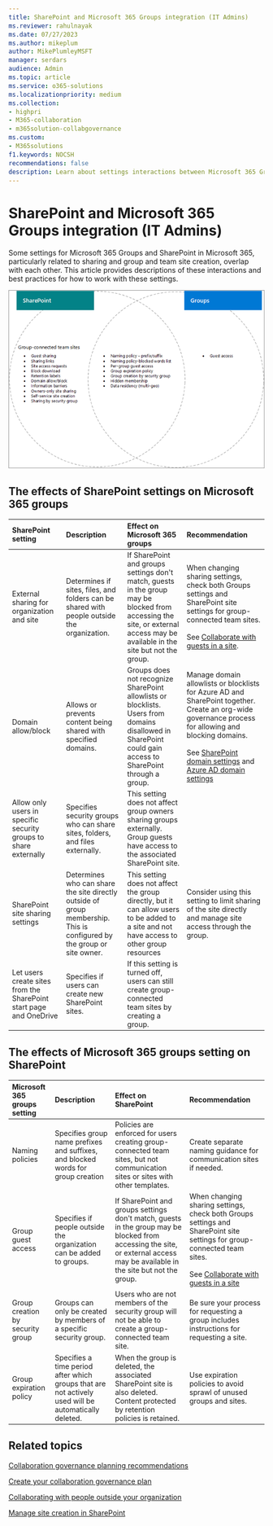 ```yaml
---
title: SharePoint and Microsoft 365 Groups integration (IT Admins)
ms.reviewer: rahulnayak
ms.date: 07/27/2023
ms.author: mikeplum
author: MikePlumleyMSFT
manager: serdars
audience: Admin
ms.topic: article
ms.service: o365-solutions
ms.localizationpriority: medium
ms.collection: 
- highpri
- M365-collaboration
- m365solution-collabgovernance
ms.custom: 
- M365solutions
f1.keywords: NOCSH
recommendations: false
description: Learn about settings interactions between Microsoft 365 Groups and SharePoint
---
```


# SharePoint and Microsoft 365 Groups integration (IT Admins)

Some settings for Microsoft 365 Groups and SharePoint in Microsoft 365, particularly related to sharing and group and team site creation, overlap with each other. This article provides descriptions of these interactions and best practices for how to work with these settings.

![Venn diagram of SharePoint, Viva Engage, and groups features.](../media/groups-sharepoint-venn.png)

## The effects of SharePoint settings on Microsoft 365 groups

|SharePoint setting|Description|Effect on Microsoft 365 groups|Recommendation|
|:-----------------|:----------|:-----------------------------|:-------------|
|External sharing for organization and site|Determines if sites, files, and folders can be shared with people outside the organization.|If SharePoint and groups settings don't match, guests in the group may be blocked from accessing the site, or external access may be available in the site but not the group.|When changing sharing settings, check both Groups settings and SharePoint site settings for group-connected team sites.<br><br>See [Collaborate with guests in a site](./collaborate-in-site.md).|
|Domain allow/block|Allows or prevents content being shared with specified domains.|Groups does not recognize SharePoint allowlists or blocklists. Users from domains disallowed in SharePoint could gain access to SharePoint through a group.|Manage domain allowlists or blocklists for Azure AD and SharePoint together. Create an org-wide governance process for allowing and blocking domains.<br><br>See [SharePoint domain settings](/sharepoint/restricted-domains-sharing) and [Azure AD domain settings](/azure/active-directory/b2b/allow-deny-list)|
|Allow only users in specific security groups to share externally|Specifies security groups who can share sites, folders, and files externally.|This setting does not affect group owners sharing groups externally. Group guests have access to the associated SharePoint site.||
|SharePoint site sharing settings|Determines who can share the site directly outside of group membership. This is configured by the group or site owner.|This setting does not affect the group directly, but it can allow users to be added to a site and not have access to other group resources|Consider using this setting to limit sharing of the site directly and manage site access through the group.|
|Let users create sites from the SharePoint start page and OneDrive|Specifies if users can create new SharePoint sites.|If this setting is turned off, users can still create group-connected team sites by creating a group.||

## The effects of Microsoft 365 groups setting on SharePoint

|Microsoft 365 groups setting|Description|Effect on SharePoint|Recommendation|
|:---------------------------|:----------|:-------------------|:-------------|
|Naming policies|Specifies group name prefixes and suffixes, and blocked words for group creation|Policies are enforced for users creating group-connected team sites, but not communication sites or sites with other templates.|Create separate naming guidance for communication sites if needed.|
|Group guest access|Specifies if people outside the organization can be added to groups.|If SharePoint and groups settings don't match, guests in the group may be blocked from accessing the site, or external access may be available in the site but not the group.|When changing sharing settings, check both Groups settings and SharePoint site settings for group-connected team sites.<br><br>See [Collaborate with guests in a site](./collaborate-in-site.md)|
|Group creation by security group|Groups can only be created by members of a specific security group.|Users who are not members of the security group will not be able to create a group-connected team site.|Be sure your process for requesting a group includes instructions for requesting a site.|
|Group expiration policy|Specifies a time period after which groups that are not actively used will be automatically deleted.|When the group is deleted, the associated SharePoint site is also deleted. Content protected by retention policies is retained.|Use expiration policies to avoid sprawl of unused groups and sites.|

## Related topics

[Collaboration governance planning recommendations](collaboration-governance-overview.md#collaboration-governance-planning-recommendations)

[Create your collaboration governance plan](collaboration-governance-first.md)

[Collaborating with people outside your organization](./collaborate-with-people-outside-your-organization.md)

[Manage site creation in SharePoint](/sharepoint/manage-site-creation)

